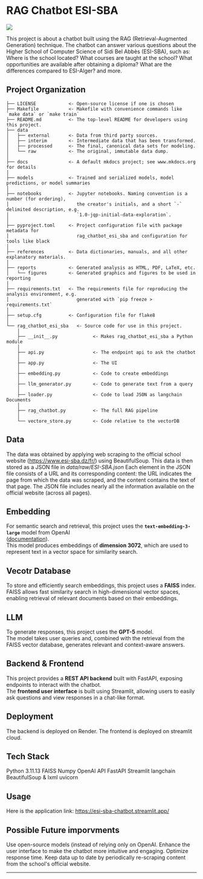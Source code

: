 # RAG Chatbot ESI-SBA

<a target="_blank" href="https://cookiecutter-data-science.drivendata.org/">
    <img src="https://img.shields.io/badge/CCDS-Project%20template-328F97?logo=cookiecutter" />
</a>

This project is about a chatbot built using the RAG (Retrieval-Augmented Generation) technique. The chatbot can answer various questions about the Higher School of Computer Science of Sidi Bel Abbès (ESI-SBA), such as: Where is the school located? What courses are taught at the school? What opportunities are available after obtaining a diploma? What are the differences compared to ESI-Alger? and more.

## Project Organization

```
├── LICENSE            <- Open-source license if one is chosen
├── Makefile           <- Makefile with convenience commands like `make data` or `make train`
├── README.md          <- The top-level README for developers using this project.
├── data
│   ├── external       <- Data from third party sources.
│   ├── interim        <- Intermediate data that has been transformed.
│   ├── processed      <- The final, canonical data sets for modeling.
│   └── raw            <- The original, immutable data dump.
│
├── docs               <- A default mkdocs project; see www.mkdocs.org for details
│
├── models             <- Trained and serialized models, model predictions, or model summaries
│
├── notebooks          <- Jupyter notebooks. Naming convention is a number (for ordering),
│                         the creator's initials, and a short `-` delimited description, e.g.
│                         `1.0-jqp-initial-data-exploration`.
│
├── pyproject.toml     <- Project configuration file with package metadata for 
│                         rag_chatbot_esi_sba and configuration for tools like black
│
├── references         <- Data dictionaries, manuals, and all other explanatory materials.
│
├── reports            <- Generated analysis as HTML, PDF, LaTeX, etc.
│   └── figures        <- Generated graphics and figures to be used in reporting
│
├── requirements.txt   <- The requirements file for reproducing the analysis environment, e.g.
│                         generated with `pip freeze > requirements.txt`
│
├── setup.cfg          <- Configuration file for flake8
│
└── rag_chatbot_esi_sba   <- Source code for use in this project.
    │
    ├── __init__.py             <- Makes rag_chatbot_esi_sba a Python module
    │
    ├── api.py                  <- The endpoint api to ask the chatbot
    │
    ├── app.py                  <- The UI
    │
    ├── embedding.py            <- Code to create embeddings           
    │
    ├── llm_generator.py        <- Code to generate text from a query
    │
    ├── loader.py               <- Code to load JSON as langchain Documents
    │
    ├── rag_chatbot.py          <- The full RAG pipeline
    │
    └── vectore_store.py        <- Code relative to the vectorDB
```

## Data
The data was obtained by applying web scraping to the official school website (https://www.esi-sba.dz/fr/) using BeautifulSoup. This data is then stored as a JSON file in *data/raw/ESI-SBA.json*
Each element in the JSON file consists of a URL and its corresponding content: the URL indicates the page from which the data was scraped, and the content contains the text of that page.
The JSON file includes nearly all the information available on the official website (across all pages).

## Embedding
For semantic search and retrieval, this project uses the **`text-embedding-3-large`** model from OpenAI  
([documentation](https://platform.openai.com/docs/models/text-embedding-3-large)).  
This model produces embeddings of **dimension 3072**, which are used to represent text in a vector space for similarity search.

## Vecotr Database
To store and efficiently search embeddings, this project uses a **FAISS** index.  
FAISS allows fast similarity search in high-dimensional vector spaces, enabling retrieval of relevant documents based on their embeddings.

## LLM
To generate responses, this project uses the **GPT-5** model.  
The model takes user queries and, combined with the retrieval from the FAISS vector database, generates relevant and context-aware answers.

## Backend & Frontend
This project provides a **REST API backend** built with FastAPI, exposing endpoints to interact with the chatbot.  
The **frontend user interface** is built using Streamlit, allowing users to easily ask questions and view responses in a chat-like format.

## Deployment
The backend is deployed on Render.
The frontend is deployed on streamlit cloud.

## Tech Stack
Python 3.11.13
FAISS
Numpy
OpenAI API
FastAPI
Streamlit
langchain
BeautifulSoup & lxml
uvicorn

## Usage
Here is the application link: https://esi-sba-chatbot.streamlit.app/

## Possible Future imporvments
Use open-source models (instead of relying only on OpenAI.
Enhance the user interface to make the chatbot more intuitive and engaging.
Optimize response time.
Keep data up to date by periodically re-scraping content from the school's official website.

--------

